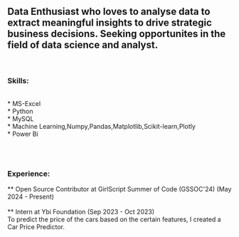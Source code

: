 
## Data Enthusiast who loves to analyse data to extract meaningful insights to drive strategic business decisions. Seeking opportunites in the field of data science and analyst.
<br>

### Skills:
<br>
* MS-Excel                                                
<br>
* Python 
<br>
* MySQL
<br>
* Machine Learning,Numpy,Pandas,Matplotlib,Scikit-learn,Plotly
<br>
* Power Bi

<br><br>

### Experience:<br>
** Open Source Contributor at GirlScript Summer of Code (GSSOC'24)       (May 2024 - Present) <br><br>
** Intern at Ybi Foundation  (Sep 2023 - Oct 2023)<br>
To predict the price of the cars based on the certain features, I created a Car Price Predictor.


<!--
**avii-07/avii-07** is a ✨ _special_ ✨ repository because its `README.md` (this file) appears on your GitHub profile.

Here are some ideas to get you started:

- 🔭 I’m currently working on ...
- 🌱 I’m currently learning ...
- 👯 I’m looking to collaborate on ...
- 🤔 I’m looking for help with ...
- 💬 Ask me about ...
- 📫 How to reach me: ...
- 😄 Pronouns: ...
- ⚡ Fun fact: ...
-->
